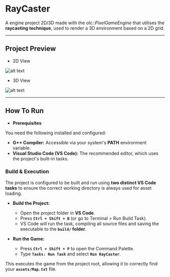 # **RayCaster**

A engine project 2D/3D made with the *olc::PixelGameEngine* that utilises the **raycasting technique**, used to render a 3D environment based on a 2D grid.

---

## Project Preview

* 2D View

![alt text](2D_cut.gif)

* 3D View

![alt text](3D_cut.gif)

---

## **How To Run**

* **Prerequisites**

You need the following installed and configured:

* **G++ Compiler:** Accessible via your system's **PATH** environment variable.
* **Visual Studio Code (VS Code):** The recommended editor, which uses the project's built-in tasks.

### **Build & Execution**

The project is configured to be built and run using **two distinct VS Code tasks** to ensure the correct working directory is always used for asset loading.

* **Build the Project:**

    * Open the project folder in **VS Code**.
    * Press **`Ctrl + Shift + B`** (or go to Terminal > Run Build Task).
    * VS Code will run the task, compiling all source files and saving the executable to the **`build/` folder**.

* **Run the Game:**

    * Press **`Ctrl + Shift + P`** to open the Command Palette.
    * Type **`Tasks: Run Task`** and select **`Run RayCaster`**.

This executes the game from the project root, allowing it to correctly find your **`assets/Map.txt`** file.
